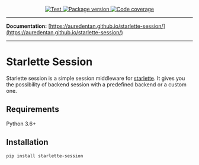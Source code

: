 <p align="center">

<a href="https://github.com/auredentan/starlette-session/actions?query=workflow%3ATest" target="_blank">
  <img src="https://github.com/auredentan/starlette-session/workflows/Test/badge.svg?branch=master" alt="Test"/>
</a>

<a href="https://pypi.org/project/starlette-session" target="_blank">
  <img src="https://img.shields.io/pypi/v/starlette-session?color=%2334D058&label=pypi%20package" alt="Package version"/>
</a>

<a href="https://codecov.io/gh/auredentan/starlette-session" target="_blank">
  <img src="https://codecov.io/gh/auredentan/starlette-session/branch/master/graph/badge.svg" alt="Code coverage"/>
</a>

</p>

---

**Documentation:** [https://auredentan.github.io/starlette-session/](https://auredentan.github.io/starlette-session/)

---

# Starlette Session

Starlette session is a simple session middleware for [starlette](https://github.com/encode/starlette/). It gives you the possibility of backend session with a predefined backend or a custom one.

## Requirements

Python 3.6+

## Installation

```bash
pip install starlette-session
```
